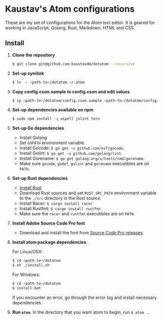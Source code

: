 # Kaustav's Atom configurations

These are my set of configurations for the Atom text editor. It is geared for working in JavaScript, Golang, Rust, Markdown, HTML and CSS.

## Install

1. **Clone the repository**

    ```bash
    $ git clone git@github.com:kaustavdm/dotatom --recursive
    ```

2. **Set-up symlink**

    ```bash
    $ ln -s <path-to>/dotatom ~/.atom
    ```

3. **Copy config.cson.sample to config.cson and edit values**

    ```bash
    $ cp <path-to>/dotatom/config.cson.sample <path-to>/dotatom/config.cson
    ```

4. **Set-up dependencies available on npm**

    ```bash
    $ sudo npm install -g aspell jslint tern
    ```

5. **Set-up Go dependencies**

    - Install Golang
    - Set `GOPATH` environment variable
    - Install Gocode: `$ go get -u github.com/nsf/gocode`.
    - Install Golint: `$ go get -u github.com/golang/lint`.
    - Install Gorename: `$ go get golang.org/x/tools/cmd/gorename`.
    - Make sure `gocode`, `godef`, `golint` and `gorename` executibles are on `PATH`.

6. **Set-up Rust dependencies**

    - [Install Rust](https://www.rust-lang.org/install.html)
    - Download Rust sources and set `RUST_SRC_PATH` environment variable to the `./src` directory in the Rust source.
    - Install Racer: `$ cargo install racer`
    - Install Rustfmt: `$ cargo install rustfmt`
    - Make sure the `racer` and `rustfmt` executibles are on `PATH`.

7. **Install Adobe Source Code Pro font**

    - Download and install the font from [Source Code Pro releases](https://github.com/adobe-fonts/source-code-pro/releases/latest).

8. **Install atom package dependencies**:

    For Linux/OSX:

    ```bash
    $ cd <path-to>/dotatom
    $ sh ./install.sh
    ```

    For Windows:

    ```bash
    $ cd <path-to>/dotatom
    $ install.bat
    ```

    If you encounter an error, go through the error log and install necessary dependencies.

9. **Run `atom`**. In the directory that you want atom to begin, run `$ atom .`.
